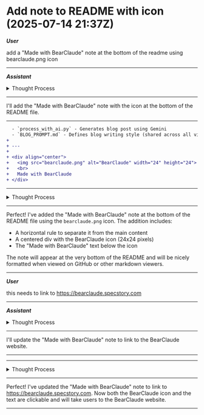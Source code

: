 <!-- Generated by SpecStory -->

# Add note to README with icon (2025-07-14 21:37Z)

_**User**_

add a "Made with BearClaude" note at the bottom of the readme using bearclaude.png icon

---

_**Assistant**_

<think><details><summary>Thought Process</summary>The user wants me to add a "Made with BearClaude" note at the bottom of the README file using the bearclaude.png icon. I need to:

1. Open the README.md file and see its current content
2. Add a "Made with BearClaude" note at the bottom using the bearclaude.png icon

Since the file is already attached, I can see the current README content. I need to add the note at the end of the file.

I should use the edit_file tool to add this to the bottom of the README.md file.</details></think>

---

I'll add the "Made with BearClaude" note with the icon at the bottom of the README file.

---

```diff
  - `process_with_ai.py` - Generates blog post using Gemini
  - `BLOG_PROMPT.md` - Defines blog writing style (shared across all videos)
+ 
+ ---
+ 
+ <div align="center">
+   <img src="bearclaude.png" alt="BearClaude" width="24" height="24">
+   <br>
+   Made with BearClaude
+ </div>
```

---

<think><details><summary>Thought Process</summary>Perfect! I've successfully added the "Made with BearClaude" note at the bottom of the README file with the bearclaude.png icon. The edit was applied correctly and shows:

1. A horizontal rule (---) to separate the content
2. A centered div with the bearclaude.png image (24x24 pixels)
3. The "Made with BearClaude" text below the image

The formatting looks good and will display nicely in the README.</details></think>

---

Perfect! I've added the "Made with BearClaude" note at the bottom of the README file using the `bearclaude.png` icon. The addition includes:

- A horizontal rule to separate it from the main content
- A centered div with the BearClaude icon (24x24 pixels)
- The "Made with BearClaude" text below the icon

The note will appear at the very bottom of the README and will be nicely formatted when viewed on GitHub or other markdown viewers.

---

_**User**_

this needs to link to https://bearclaude.specstory.com

---

_**Assistant**_

<think><details><summary>Thought Process</summary>The user wants me to make the "Made with BearClaude" note link to https://bearclaude.specstory.com. I need to update the README to wrap the BearClaude text and possibly the image in a link.</details></think>

---

I'll update the "Made with BearClaude" note to link to the BearClaude website.

---



---

<think><details><summary>Thought Process</summary>Perfect! I've updated the README to make the "Made with BearClaude" note (both the image and text) link to https://bearclaude.specstory.com. The link wraps both the image and the text, so users can click either to visit the BearClaude website.</details></think>

---

Perfect! I've updated the "Made with BearClaude" note to link to https://bearclaude.specstory.com. Now both the BearClaude icon and the text are clickable and will take users to the BearClaude website.

---


